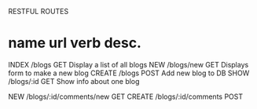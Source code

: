 RESTFUL ROUTES

name 			 url												verb		desc.
=====================================================================================
INDEX     /blogs				 							GET			Display a list of all blogs
NEW				/blogs/new 									GET			Displays form to make a new blog
CREATE		/blogs 											POST		Add new blog to DB
SHOW 			/blogs/:id 									GET 		Show info about one blog

NEW 			/blogs/:id/comments/new 		GET
CREATE		/blogs/:id/comments					POST